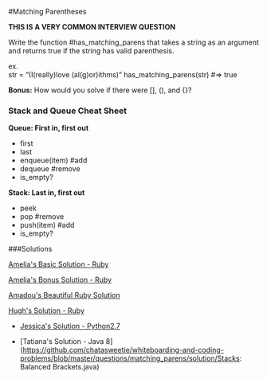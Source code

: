 #Matching Parentheses

**THIS IS A VERY COMMON INTERVIEW QUESTION**

Write the function #has_matching_parens that takes a string as an argument and returns true if the string has valid parenthesis.

ex.  
str = “(I(really)love (al(g)or)ithms)”
has_matching_parens(str) #=> true

**Bonus:** How would you solve if there were [], (), and {}?


### Stack and Queue Cheat Sheet

**Queue: First in, first out**
- first
- last
- enqueue(item) #add
- dequeue #remove
- is_empty?

**Stack: Last in, first out**
- peek
- pop #remove
- push(item) #add
- is_empty?

###Solutions

[Amelia's Basic Solution - Ruby](https://github.com/adowns01/Intro-to-Whiteboarding-DBC/blob/master/solutions/matching-parens-amelia.rb)

[Amelia's Bonus Solution - Ruby](https://github.com/adowns01/Intro-to-Whiteboarding-DBC/blob/master/solutions/matching-parens-bonus-amelia.rb)

[Amadou's Beautiful Ruby Solution](https://github.com/adowns01/Intro-to-Whiteboarding-DBC/blob/master/solutions/has_matching_parens_amadou.rb)

[Hugh's Solution - Ruby](https://github.com/adowns01/Intro-to-Whiteboarding-DBC/blob/master/solutions/bracket_check.rb)

- [Jessica's Solution - Python2.7](https://github.com/chatasweetie/whiteboarding-and-coding-problems/blob/master/questions/matching_parens/solution/matching_parens.py)

- [Tatiana's Solution - Java 8](https://github.com/chatasweetie/whiteboarding-and-coding-problems/blob/master/questions/matching_parens/solution/Stacks: Balanced Brackets.java)

